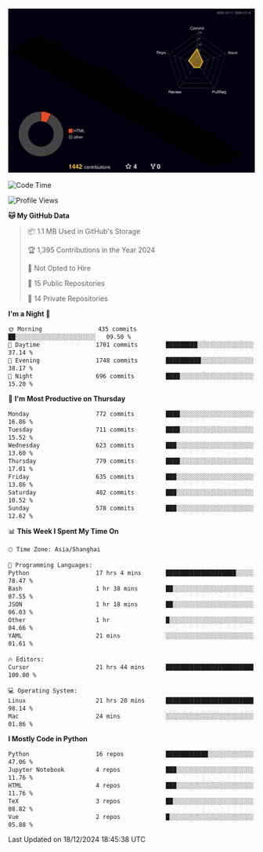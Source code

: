 <!--![](https://raw.githubusercontent.com/BorisYang326/BorisYang326/output/github-contribution-grid-snake-dark.svg) -->
![](./profile-3d-contrib/profile-night-rainbow.svg)
<!--START_SECTION:waka-->
![Code Time](http://img.shields.io/badge/Code%20Time-694%20hrs%2019%20mins-blue)

![Profile Views](http://img.shields.io/badge/Profile%20Views-25-blue)

**🐱 My GitHub Data** 

> 📦 1.1 MB Used in GitHub's Storage 
 > 
> 🏆 1,395 Contributions in the Year 2024
 > 
> 🚫 Not Opted to Hire
 > 
> 📜 15 Public Repositories 
 > 
> 🔑 14 Private Repositories 
 > 
**I'm a Night 🦉** 

```text
🌞 Morning                435 commits         ██░░░░░░░░░░░░░░░░░░░░░░░   09.50 % 
🌆 Daytime                1701 commits        █████████░░░░░░░░░░░░░░░░   37.14 % 
🌃 Evening                1748 commits        ██████████░░░░░░░░░░░░░░░   38.17 % 
🌙 Night                  696 commits         ████░░░░░░░░░░░░░░░░░░░░░   15.20 % 
```
📅 **I'm Most Productive on Thursday** 

```text
Monday                   772 commits         ████░░░░░░░░░░░░░░░░░░░░░   16.86 % 
Tuesday                  711 commits         ████░░░░░░░░░░░░░░░░░░░░░   15.52 % 
Wednesday                623 commits         ███░░░░░░░░░░░░░░░░░░░░░░   13.60 % 
Thursday                 779 commits         ████░░░░░░░░░░░░░░░░░░░░░   17.01 % 
Friday                   635 commits         ███░░░░░░░░░░░░░░░░░░░░░░   13.86 % 
Saturday                 482 commits         ███░░░░░░░░░░░░░░░░░░░░░░   10.52 % 
Sunday                   578 commits         ███░░░░░░░░░░░░░░░░░░░░░░   12.62 % 
```


📊 **This Week I Spent My Time On** 

```text
🕑︎ Time Zone: Asia/Shanghai

💬 Programming Languages: 
Python                   17 hrs 4 mins       ████████████████████░░░░░   78.47 % 
Bash                     1 hr 38 mins        ██░░░░░░░░░░░░░░░░░░░░░░░   07.55 % 
JSON                     1 hr 18 mins        ██░░░░░░░░░░░░░░░░░░░░░░░   06.03 % 
Other                    1 hr                █░░░░░░░░░░░░░░░░░░░░░░░░   04.66 % 
YAML                     21 mins             ░░░░░░░░░░░░░░░░░░░░░░░░░   01.61 % 

🔥 Editors: 
Cursor                   21 hrs 44 mins      █████████████████████████   100.00 % 

💻 Operating System: 
Linux                    21 hrs 20 mins      █████████████████████████   98.14 % 
Mac                      24 mins             ░░░░░░░░░░░░░░░░░░░░░░░░░   01.86 % 
```

**I Mostly Code in Python** 

```text
Python                   16 repos            ████████████░░░░░░░░░░░░░   47.06 % 
Jupyter Notebook         4 repos             ███░░░░░░░░░░░░░░░░░░░░░░   11.76 % 
HTML                     4 repos             ███░░░░░░░░░░░░░░░░░░░░░░   11.76 % 
TeX                      3 repos             ██░░░░░░░░░░░░░░░░░░░░░░░   08.82 % 
Vue                      2 repos             █░░░░░░░░░░░░░░░░░░░░░░░░   05.88 % 
```




 Last Updated on 18/12/2024 18:45:38 UTC
<!--END_SECTION:waka-->
